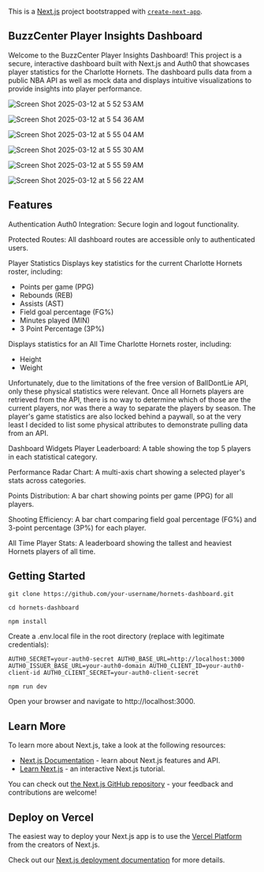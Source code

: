 This is a [Next.js](https://nextjs.org) project bootstrapped with [`create-next-app`](https://nextjs.org/docs/app/api-reference/cli/create-next-app).

## BuzzCenter Player Insights Dashboard

Welcome to the BuzzCenter Player Insights Dashboard! This project is a secure, interactive dashboard built with Next.js and Auth0 that showcases player statistics for the Charlotte Hornets. The dashboard pulls data from a public NBA API as well as mock data and displays intuitive visualizations to provide insights into player performance. 

![Screen Shot 2025-03-12 at 5 52 53 AM](https://github.com/user-attachments/assets/31c17c5f-395c-4702-bfe1-b7892c62edac)

![Screen Shot 2025-03-12 at 5 54 36 AM](https://github.com/user-attachments/assets/db0a879e-af24-4ae0-b38c-a7ada9d17920)

![Screen Shot 2025-03-12 at 5 55 04 AM](https://github.com/user-attachments/assets/28e91eec-e624-4796-8a93-e29141d35125)

![Screen Shot 2025-03-12 at 5 55 30 AM](https://github.com/user-attachments/assets/238695a0-263a-43ce-9bfc-eaa4ae4770bf)

![Screen Shot 2025-03-12 at 5 55 59 AM](https://github.com/user-attachments/assets/6f66ccf2-b6ec-4824-af3f-e27275fde074)

![Screen Shot 2025-03-12 at 5 56 22 AM](https://github.com/user-attachments/assets/99c2646f-179b-48c9-86ba-bb919154ed3d)




## Features
Authentication
Auth0 Integration: Secure login and logout functionality.

Protected Routes: All dashboard routes are accessible only to authenticated users.

Player Statistics
Displays key statistics for the current Charlotte Hornets roster, including:
- Points per game (PPG)
- Rebounds (REB)
- Assists (AST)
- Field goal percentage (FG%)
- Minutes played (MIN)
- 3 Point Percentage (3P%)

Displays statistics for an All Time Charlotte Hornets roster, including:
- Height
- Weight

Unfortunately, due to the limitations of the free version of BallDontLie API, only these physical statistics were relevant. Once all Hornets players are retrieved from the API, there is no way to determine which of those are the current players, nor was there a way to separate the players by season. The player's game statistics are also locked behind a paywall, so at the very least I decided to list some physical attributes to demonstrate pulling data from an API. 


Dashboard Widgets
Player Leaderboard: A table showing the top 5 players in each statistical category.

Performance Radar Chart: A multi-axis chart showing a selected player's stats across categories.

Points Distribution: A bar chart showing points per game (PPG) for all players.

Shooting Efficiency: A bar chart comparing field goal percentage (FG%) and 3-point percentage (3P%) for each player.

All Time Player Stats: A leaderboard showing the tallest and heaviest Hornets players of all time.


## Getting Started

`git clone https://github.com/your-username/hornets-dashboard.git`

`cd hornets-dashboard`

`npm install`

Create a .env.local file in the root directory (replace with legitimate credentials):

`AUTH0_SECRET=your-auth0-secret
AUTH0_BASE_URL=http://localhost:3000
AUTH0_ISSUER_BASE_URL=your-auth0-domain
AUTH0_CLIENT_ID=your-auth0-client-id
AUTH0_CLIENT_SECRET=your-auth0-client-secret`

`npm run dev`

Open your browser and navigate to http://localhost:3000.

## Learn More

To learn more about Next.js, take a look at the following resources:

- [Next.js Documentation](https://nextjs.org/docs) - learn about Next.js features and API.
- [Learn Next.js](https://nextjs.org/learn) - an interactive Next.js tutorial.

You can check out [the Next.js GitHub repository](https://github.com/vercel/next.js) - your feedback and contributions are welcome!

## Deploy on Vercel

The easiest way to deploy your Next.js app is to use the [Vercel Platform](https://vercel.com/new?utm_medium=default-template&filter=next.js&utm_source=create-next-app&utm_campaign=create-next-app-readme) from the creators of Next.js.

Check out our [Next.js deployment documentation](https://nextjs.org/docs/app/building-your-application/deploying) for more details.
